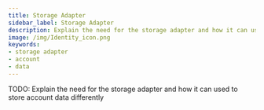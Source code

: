 ```yaml
---
title: Storage Adapter
sidebar_label: Storage Adapter
description: Explain the need for the storage adapter and how it can used to store account data differently
image: /img/Identity_icon.png
keywords:
- storage adapter
- account
- data
---
```


TODO: Explain the need for the storage adapter and how it can used to store account data differently